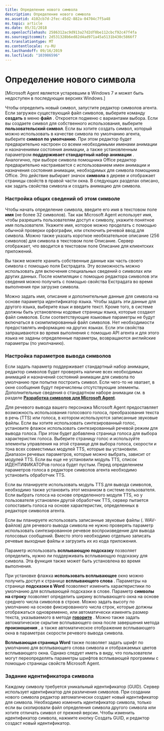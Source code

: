 ```yaml
---
title: Определение нового символа
description: Определение нового символа
ms.assetid: 4102cb7d-2fec-45d2-882a-04704c7f5a48
ms.topic: article
ms.date: 05/31/2018
ms.openlocfilehash: 2586312ac9d913a27d2df0be112cbcf92c47f4fa
ms.sourcegitcommit: 2d531328b6ed82d4ad971a45a5131b430c5866f7
ms.translationtype: MT
ms.contentlocale: ru-RU
ms.lasthandoff: 09/16/2019
ms.locfileid: "103986596"
---
```

# <a name="defining-a-new-character"></a>Определение нового символа

\[Microsoft Agent является устаревшим в Windows 7 и может быть недоступен в последующих версиях Windows.\]

Чтобы определить новый символ, запустите редактор символов агента. Если загружен существующий файл символов, выберите команду **создать** в меню **файл** . Откроется подменю с вариантами выбора. Если вы создаете символ для собственного использования, выберите **пользовательский символ**. Если вы хотите создать символ, который можно использовать в качестве символа по умолчанию агента, выберите **символ по умолчанию**. При этом редактор будет предварительно настроен со всеми необходимыми именами анимации и назначениями состояния анимации, а также установленным параметром **поддерживает стандартный набор анимации** . Аналогично, при выборе символа помощника Office редактор предварительно настраивается с использованием имен анимации и назначения состояния анимации, необходимых для символа помощника Office. Это действие выбирает значок **символа** в дереве и отображает страницы свойств в правой части окна. В следующих разделах описано, как задать свойства символа и создать анимацию для символа.

### <a name="setting-your-characters-general-information"></a>Настройка общих сведений об этом символе

Чтобы начать определение символа, введите его имя в текстовом поле **имя** (не более 32 символов). Так как Microsoft Agent использует имя, чтобы разрешить пользователям доступ к символу, укажите понятное имя пользователя. Укажите имя, которое можно проделать с помощью обычной проверки орфографии, или отключить речевой ввод для символа. Можно также указать короткое необязательное описание (256 символов) для символа в текстовом поле Описание. Сервер отображает, что вводится в текстовом поле Описание для клиентских приложений.

Вы также можете хранить собственные данные как часть своего символа с помощью поля Екстрадата. Эту возможность можно использовать для включения специальных сведений о символах или других данных. После компиляции с помощью редактора символов эти сведения можно получить с помощью свойства Екстрадата во время выполнения при загрузке символа.

Можно задать имя, описание и дополнительные данные для символа на основе параметра идентификатор языка. Чтобы задать эти данные для другого языка, выберите язык и введите текст. Кроме того, в системе должны быть установлены кодовые страницы языка, которые создают файл символов. Если соответствующие языковые параметры не будут включаться в скомпилированный файл символов. Нет необходимости предоставлять информацию на других языках. Если эти свойства запрашиваются во время выполнения с помощью API агента и для этого языка не заданы определенные параметры, возвращаются английские параметры (по умолчанию).

### <a name="setting-your-characters-output-options"></a>Настройка параметров вывода символов

Если задать параметр поддерживает стандартный набор анимации, редактор символов будет проверять наличие всех необходимых анимаций и назначений состояний анимации для символа по умолчанию при попытке построить символ. Если чего-то не хватает, в окне сообщения будут перечислены отсутствующие элементы. Дополнительные сведения о стандартном наборе анимации см. в разделе [**Разработка символов для Microsoft Agent**](designing-characters-for-microsoft-agent.md).

Для речевого вывода вашего персонажа Microsoft Agent предоставляет возможность использования голосового голоса, преобразования текста в речь (TTS) или голоса, в котором используются записанные звуковые файлы. Если вы хотите использовать синтезированный голос, установите флажок использовать синтезированный речевой режим для вывода голоса. При этом будет добавлена страница голоса для выбора характеристик голоса. Выберите страницу голос и используйте элементы управления на этой странице для выбора голоса, скорости и тона всех совместимых модулей TTS, которые вы установили. Диапазон речевых параметров, которые можно выбрать, зависит от модулей TTS. Если вы еще не установили модуль TTS, список ИДЕНТИФИКАТОРов голоса будет пустым. Перед определением параметров голоса в редакторе символов агента необходимо установить обработчик TTS.

Если вы планируете использовать модуль TTS для вывода символов, необходимо также установить этот механизм в системе пользователя. Если выбрать голоса на основе определенного модуля TTS, но у пользователя установлен другой обработчик TTS, сервер пытается сопоставить голоса на основе характеристик, определенных в редакторе символов агента.

Если вы планируете использовать записанные звуковые файлы (. WAV-файлов) для речевого вывода символа не нужно проверять параметр использовать синтезированное речевое воспроизведение для вывода голосовых сообщений. Вместо этого необходимо отдельно записать речевые выходные файлы и загрузить их из кода приложения.

Параметр использовать **всплывающую подсказку** позволяет определить, нужно ли поддерживать всплывающую подсказку для символа. Эта функция также может быть установлена во время выполнения.

При установке флажка **использовать всплывающее** окно можно получить доступ к странице **всплывающего слова** . Параметры на странице **подсказки в Word** позволяют изменить характеристики по умолчанию для всплывающей подсказки в слове. Параметр **символы на строку** позволяет определить ширину всплывающего окна на основе среднего числа символов в строке. Можно задать высоту по умолчанию на основе фиксированного числа строк, которые должны отображаться одновременно, или автоматически изменять размер текста, указываемого в методе [**говорите**](speak-method.md) . Можно также задать автоматическое скрытие всплывающего окна после завершения метода **произношения** , а также автоматическое отображение всплывающего окна в параметрах скорости речевого вывода символа.

**Всплывающая страница Word** также позволяет задать шрифт по умолчанию для всплывающего слова символа и отображаемых цветов всплывающего окна. Однако следует иметь в виду, что пользователи могут переопределять параметры шрифтов всплывающей программы с помощью страницы свойств Microsoft Agent.

### <a name="setting-your-characters-identifier"></a>Задание идентификатора символа

Каждому символу требуется уникальный идентификатор (GUID). Сервер использует идентификатор для различения символов. При создании нового символа редактор автоматически создает новый идентификатор для символа. Необходимо изменить идентификатор символа, только если вы скопировали файл определения символа другого символа или хотите отличать символ от прежней версии. Чтобы изменить идентификатор символа, нажмите кнопку Создать GUID, и редактор создаст новый идентификатор.

 

 





